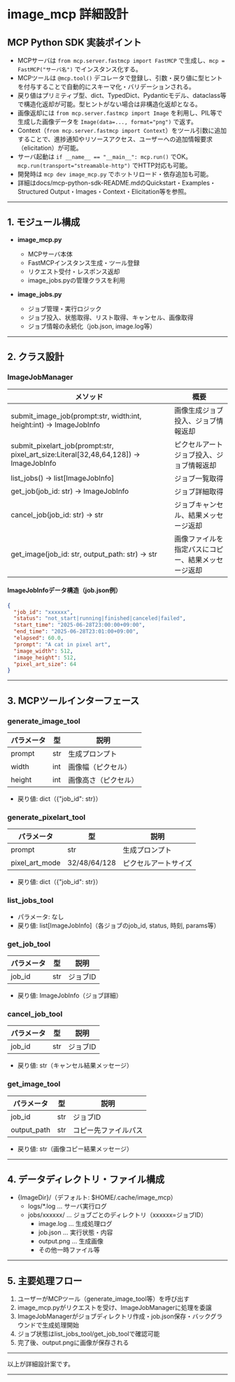 # image_mcp 詳細設計

## MCP Python SDK 実装ポイント

- MCPサーバは `from mcp.server.fastmcp import FastMCP` で生成し、`mcp = FastMCP("サーバ名")` でインスタンス化する。
- MCPツールは `@mcp.tool()` デコレータで登録し、引数・戻り値に型ヒントを付与することで自動的にスキーマ化・バリデーションされる。
- 戻り値はプリミティブ型、dict、TypedDict、Pydanticモデル、dataclass等で構造化返却が可能。型ヒントがない場合は非構造化返却となる。
- 画像返却には `from mcp.server.fastmcp import Image` を利用し、PIL等で生成した画像データを `Image(data=..., format="png")` で返す。
- Context（`from mcp.server.fastmcp import Context`）をツール引数に追加することで、進捗通知やリソースアクセス、ユーザーへの追加情報要求（elicitation）が可能。
- サーバ起動は `if __name__ == "__main__": mcp.run()` でOK。`mcp.run(transport="streamable-http")` でHTTP対応も可能。
- 開発時は `mcp dev image_mcp.py` でホットリロード・依存追加も可能。
- 詳細はdocs/mcp-python-sdk-README.mdのQuickstart・Examples・Structured Output・Images・Context・Elicitation等を参照。

---

## 1. モジュール構成

- **image_mcp.py**
  - MCPサーバ本体
  - FastMCPインスタンス生成・ツール登録
  - リクエスト受付・レスポンス返却
  - image_jobs.pyの管理クラスを利用

- **image_jobs.py**
  - ジョブ管理・実行ロジック
  - ジョブ投入、状態取得、リスト取得、キャンセル、画像取得
  - ジョブ情報の永続化（job.json, image.log等）

---

## 2. クラス設計

### ImageJobManager

| メソッド                                      | 概要                                             |
|-----------------------------------------------|--------------------------------------------------|
| submit_image_job(prompt:str, width:int, height:int) -> ImageJobInfo   | 画像生成ジョブ投入、ジョブ情報返却                |
| submit_pixelart_job(prompt:str, pixel_art_size:Literal[32,48,64,128]) -> ImageJobInfo | ピクセルアートジョブ投入、ジョブ情報返却           |
| list_jobs() -> list[ImageJobInfo]             | ジョブ一覧取得                                   |
| get_job(job_id: str) -> ImageJobInfo          | ジョブ詳細取得                                   |
| cancel_job(job_id: str) -> str                | ジョブキャンセル、結果メッセージ返却              |
| get_image(job_id: str, output_path: str) -> str | 画像ファイルを指定パスにコピー、結果メッセージ返却 |

#### ImageJobInfoデータ構造（job.json例）

```json
{
  "job_id": "xxxxxx",
  "status": "not_start|running|finished|canceled|failed",
  "start_time": "2025-06-28T23:00:00+09:00",
  "end_time": "2025-06-28T23:01:00+09:00",
  "elapsed": 60.0,
  "prompt": "A cat in pixel art",
  "image_width": 512,
  "image_height": 512,
  "pixel_art_size": 64
}
```

---

## 3. MCPツールインターフェース

### generate_image_tool

| パラメータ      | 型           | 説明                       |
|-----------------|--------------|----------------------------|
| prompt          | str          | 生成プロンプト             |
| width           | int          | 画像幅（ピクセル）         |
| height          | int          | 画像高さ（ピクセル）       |

- 戻り値: dict（{"job_id": str}）

### generate_pixelart_tool

| パラメータ      | 型           | 説明                       |
|-----------------|--------------|----------------------------|
| prompt          | str          | 生成プロンプト             |
| pixel_art_mode  | 32/48/64/128 | ピクセルアートサイズ       |

- 戻り値: dict（{"job_id": str}）

### list_jobs_tool

- パラメータ: なし
- 戻り値: list[ImageJobInfo]（各ジョブのjob_id, status, 時刻, params等）

### get_job_tool

| パラメータ | 型  | 説明   |
|------------|-----|--------|
| job_id     | str | ジョブID |

- 戻り値: ImageJobInfo（ジョブ詳細）

### cancel_job_tool

| パラメータ | 型  | 説明   |
|------------|-----|--------|
| job_id     | str | ジョブID |

- 戻り値: str（キャンセル結果メッセージ）

### get_image_tool

| パラメータ   | 型  | 説明                |
|--------------|-----|---------------------|
| job_id       | str | ジョブID            |
| output_path  | str | コピー先ファイルパス |

- 戻り値: str（画像コピー結果メッセージ）

---

## 4. データディレクトリ・ファイル構成

- {ImageDir}/（デフォルト: $HOME/.cache/image_mcp）
  - logs/*.log … サーバ実行ログ
  - jobs/xxxxxx/ … ジョブごとのディレクトリ（xxxxxx=ジョブID）
    - image.log … 生成処理ログ
    - job.json … 実行状態・内容
    - output.png … 生成画像
    - その他一時ファイル等

---

## 5. 主要処理フロー

1. ユーザーがMCPツール（generate_image_tool等）を呼び出す
2. image_mcp.pyがリクエストを受け、ImageJobManagerに処理を委譲
3. ImageJobManagerがジョブディレクトリ作成・job.json保存・バックグラウンドで生成処理開始
4. ジョブ状態はlist_jobs_tool/get_job_toolで確認可能
5. 完了後、output.pngに画像が保存される

---

以上が詳細設計案です。

---
